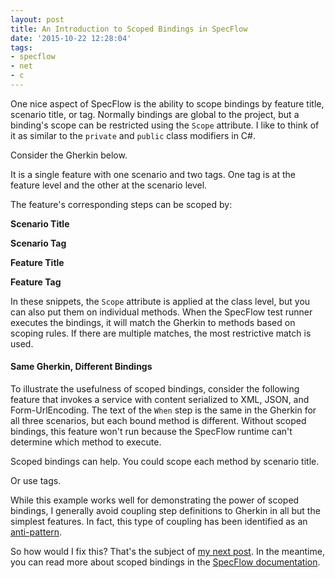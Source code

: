 ```yaml
---
layout: post
title: An Introduction to Scoped Bindings in SpecFlow
date: '2015-10-22 12:28:04'
tags:
- specflow
- net
- c
---
```


One nice aspect of SpecFlow is the ability to scope bindings by feature title, scenario title, or tag. Normally bindings are global to the project, but a binding's scope can be restricted using the `Scope` attribute. I like to think of it as similar to the `private` and `public` class modifiers in C#.

Consider the Gherkin below.

<script src="https://gist.github.com/joebuschmann/26a8482d54d97c0761e9.js"></script>

It is a single feature with one scenario and two tags. One tag is at the feature level and the other at the scenario level.

The feature's corresponding steps can be scoped by:

**Scenario Title**

<script src="https://gist.github.com/joebuschmann/2df26540a2ae3a5fa369.js"></script>

**Scenario Tag**

<script src="https://gist.github.com/joebuschmann/359c5b34f2e6dd8cac67.js"></script>

**Feature Title**

<script src="https://gist.github.com/joebuschmann/08a29c27dd6204af4f5b.js"></script>

**Feature Tag**

<script src="https://gist.github.com/joebuschmann/0ae0cbd4163e053d1e40.js"></script>

In these snippets, the `Scope` attribute is applied at the class level, but you can also put them on individual methods. When the SpecFlow test runner executes the bindings, it will match the Gherkin to methods based on scoping rules. If there are multiple matches, the most restrictive match is used.

#### Same Gherkin, Different Bindings

To illustrate the usefulness of scoped bindings, consider the following feature that invokes a service with content serialized to XML, JSON, and Form-UrlEncoding. The text of the `When` step is the same in the Gherkin for all three scenarios, but each bound method is different. Without scoped bindings, this feature won't run because the SpecFlow runtime can't determine which method to execute.

<script src="https://gist.github.com/joebuschmann/72554b4c76974e70dedf.js"></script>

<script src="https://gist.github.com/joebuschmann/9db7552ff3a22209dfce.js"></script>

Scoped bindings can help. You could scope each method by scenario title.

<script src="https://gist.github.com/joebuschmann/ca4a46579de16c12768e.js"></script>

Or use tags.

<script src="https://gist.github.com/joebuschmann/9e9ae7dab81f27cfee61.js"></script>

<script src="https://gist.github.com/joebuschmann/fca3c06961a6dd0b7443.js"></script>

While this example works well for demonstrating the power of scoped bindings, I generally avoid coupling step definitions to Gherkin in all but the simplest features. In fact, this type of coupling has been identified as an [anti-pattern](https://github.com/cucumber/cucumber/wiki/Feature-Coupled-Step-Definitions-%28Antipattern%29).

So how would I fix this? That's the subject of [my next post](http://joebuschmann.com/specflow-tags-done-right/). In the meantime, you can read more about scoped bindings in the [SpecFlow documentation](http://www.specflow.org/documentation/Scoped-Bindings/).